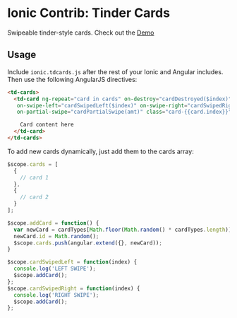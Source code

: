 Ionic Contrib: Tinder Cards
===================

Swipeable tinder-style cards. Check out the [Demo](http://codepen.io/ionic/pen/nxEdH)

## Usage

Include `ionic.tdcards.js` after the rest of your Ionic and Angular includes. Then use the following AngularJS directives:

```html
<td-cards>
  <td-card ng-repeat="card in cards" on-destroy="cardDestroyed($index)"
   on-swipe-left="cardSwipedLeft($index)" on-swipe-right="cardSwipedRight($index)"
   on-partial-swipe="cardPartialSwipe(amt)" class="card-{{card.index}}" ng-controller="CardCtrl">

    Card content here
  </td-card>
</td-cards>
```

To add new cards dynamically, just add them to the cards array:

```javascript
$scope.cards = [
  { 
    // card 1 
  },
  { 
    // card 2 
  }
];

$scope.addCard = function() {
  var newCard = cardTypes[Math.floor(Math.random() * cardTypes.length)];
  newCard.id = Math.random();
  $scope.cards.push(angular.extend({}, newCard));
}

$scope.cardSwipedLeft = function(index) {
  console.log('LEFT SWIPE');
  $scope.addCard();
};
$scope.cardSwipedRight = function(index) {
  console.log('RIGHT SWIPE');
  $scope.addCard();
};
```



